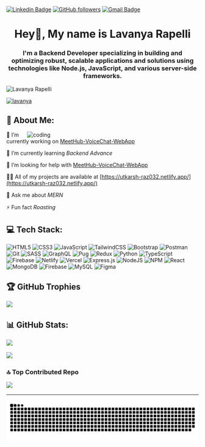 [![Linkedin Badge](https://img.shields.io/badge/-Lavanya_Rapelli-blue?style=social&logo=Linkedin&logoColor=blue&link=https://www.linkedin.com/in/codersadhu/)](https://www.linkedin.com/in/lavanya-rapelli-188263259?lipi=urn%3Ali%3Apage%3Ad_flagship3_profile_view_base_contact_details%3BCrEFOXOwSbmIvv43kunUoQ%3D%3D)
[![GitHub followers](https://img.shields.io/github/followers/Lavanya-Rapelli?label=Follow&style=social)](https://github.com/Lavanya-Rapelli/?tab=follow) [![Gmail Badge](https://img.shields.io/badge/-Lavanya_Rapelli-c14438?style=social&logo=Gmail&logoColor=red&link=mailto:lavanyarapelli25@gmail.com)](mailto:lavanyarapelli25@gmail.com)
<h1 align="center">Hey👋, My name is Lavanya Rapelli</h1>
<h3 align="center">I'm a Backend Developer specializing in building and optimizing robust, scalable applications and solutions using technologies like Node.js, JavaScript, and various server-side frameworks.
</h3>

<p align="left"> <img src="https://komarev.com/ghpvc/?username=Lavanya-Rapelli&label=Profile%20views&color=0e75b6&style=flat" alt="Lavanya Rapelli" /> </p>

<p align="left"> <a href="https://twitter.com/Lavanya-Rapelli" target="blank"><img src="https://img.shields.io/twitter/follow/Lavanya-Rapelli?logo=twitter&style=for-the-badge" alt="lavanya" /></a> </p>

## 💫 About Me:
<img align="right"  alt="coding" width="450" src="https://media3.giphy.com/media/v1.Y2lkPTc5MGI3NjExdnFpOGlsam15NHhuOXJ3bnlxM2E1NDJ6MDd2ZXltZmNkZnpxYjdidyZlcD12MV9pbnRlcm5hbF9naWZfYnlfaWQmY3Q9Zw/L1R1tvI9svkIWwpVYr/giphy.gif" alt="Coding Freak">

🔭 I’m currently working on [MeetHub-VoiceChat-WebApp](https://github.com/utkarsh032/MeetHub-VoiceChat-WebApp)

🌱 I’m currently learning *Backend Advance*

🤝 I’m looking for help with [MeetHub-VoiceChat-WebApp](https://github.com/utkarsh032/MeetHub-VoiceChat-WebApp)

👨‍💻 All of my projects are available at [https://utkarsh-raz032.netlify.app/](https://utkarsh-raz032.netlify.app/)

💬 Ask me about *MERN*

⚡ Fun fact *Roasting*

## 💻 Tech Stack:

![HTML5](https://img.shields.io/badge/html5-%23E34F26.svg?style=for-the-badge&logo=html5&logoColor=white) ![CSS3](https://img.shields.io/badge/css3-%231572B6.svg?style=for-the-badge&logo=css3&logoColor=white) ![JavaScript](https://img.shields.io/badge/javascript-%23323330.svg?style=for-the-badge&logo=javascript&logoColor=%23F7DF1E) ![TailwindCSS](https://img.shields.io/badge/tailwindcss-%2338B2AC.svg?style=for-the-badge&logo=tailwind-css&logoColor=white) ![Bootstrap](https://img.shields.io/badge/bootstrap-%238511FA.svg?style=for-the-badge&logo=bootstrap&logoColor=white) ![Postman](https://img.shields.io/badge/Postman-FF6C37?style=for-the-badge&logo=postman&logoColor=white) ![Git](https://img.shields.io/badge/git-%23F05033.svg?style=for-the-badge&logo=git&logoColor=white) ![SASS](https://img.shields.io/badge/SASS-hotpink.svg?style=for-the-badge&logo=SASS&logoColor=white) ![GraphQL](https://img.shields.io/badge/-GraphQL-E10098?style=for-the-badge&logo=graphql&logoColor=white) ![Pug](https://img.shields.io/badge/Pug-FFF?style=for-the-badge&logo=pug&logoColor=A86454) ![Redux](https://img.shields.io/badge/redux-%23593d88.svg?style=for-the-badge&logo=redux&logoColor=white)
![Python](https://img.shields.io/badge/python-3670A0?style=for-the-badge&logo=python&logoColor=ffdd54) ![TypeScript](https://img.shields.io/badge/typescript-%23007ACC.svg?style=for-the-badge&logo=typescript&logoColor=white) ![Firebase](https://img.shields.io/badge/firebase-%23039BE5.svg?style=for-the-badge&logo=firebase) ![Netlify](https://img.shields.io/badge/netlify-%23000000.svg?style=for-the-badge&logo=netlify&logoColor=#00C7B7) ![Vercel](https://img.shields.io/badge/vercel-%23000000.svg?style=for-the-badge&logo=vercel&logoColor=white) ![Express.js](https://img.shields.io/badge/express.js-%23404d59.svg?style=for-the-badge&logo=express&logoColor=%2361DAFB) ![NodeJS](https://img.shields.io/badge/node.js-6DA55F?style=for-the-badge&logo=node.js&logoColor=white) ![NPM](https://img.shields.io/badge/NPM-%23CB3837.svg?style=for-the-badge&logo=npm&logoColor=white) ![React](https://img.shields.io/badge/react-%2320232a.svg?style=for-the-badge&logo=react&logoColor=%2361DAFB) ![MongoDB](https://img.shields.io/badge/MongoDB-%234ea94b.svg?style=for-the-badge&logo=mongodb&logoColor=white) ![Firebase](https://img.shields.io/badge/firebase-a08021?style=for-the-badge&logo=firebase&logoColor=ffcd34) ![MySQL](https://img.shields.io/badge/mysql-4479A1.svg?style=for-the-badge&logo=mysql&logoColor=white) ![Figma](https://img.shields.io/badge/figma-%23F24E1E.svg?style=for-the-badge&logo=figma&logoColor=white)

## 🏆 GitHub Trophies

![](https://github-profile-trophy.vercel.app/?username=Lavanya-Rapelli&theme=radical&no-frame=false&no-bg=true&margin-w=4)

## 📊 GitHub Stats:

![](https://github-readme-stats.vercel.app/api?username=Lavanya-Rapelli&theme=dark&hide_border=false&include_all_commits=false&count_private=false)

![](https://github-readme-stats.vercel.app/api/top-langs/?username=Lavanya-Rapelli&theme=dark&hide_border=false&include_all_commits=false&count_private=false&layout=compact)

### 🔝 Top Contributed Repo

![](https://github-contributor-stats.vercel.app/api?username=Lavanya-Rapelli&limit=5&theme=dark&combine_all_yearly_contributions=true)

- - -

<img src="https://raw.githubusercontent.com/platane/snk/output/github-contribution-grid-snake-dark.svg" alt="Snake animation">

